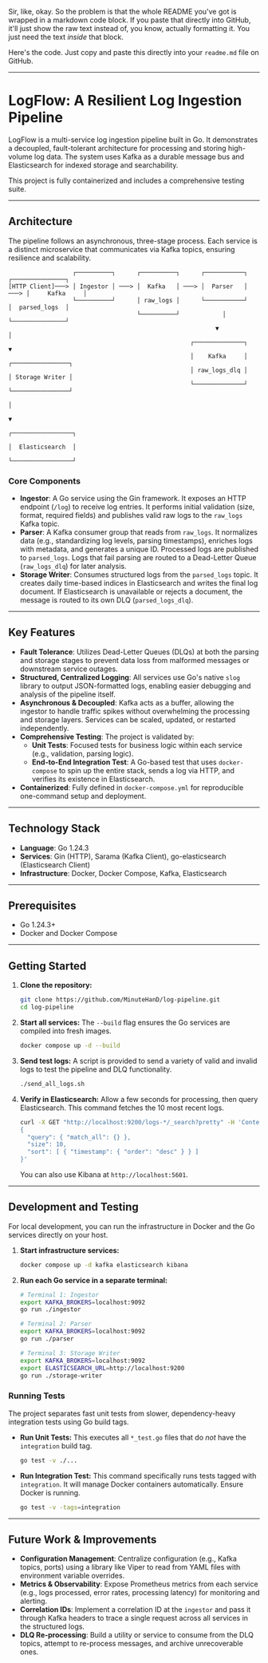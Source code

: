 Sir, like, okay. So the problem is that the whole README you've got is wrapped in a markdown code block. If you paste that directly into GitHub, it'll just show the raw text instead of, you know, actually formatting it. You just need the text *inside* that block.

Here's the code. Just copy and paste this directly into your `readme.md` file on GitHub.

-----

# LogFlow: A Resilient Log Ingestion Pipeline

[](https://github.com/MinuteHanD/log-pipeline/actions/workflows/ci.yml)

LogFlow is a multi-service log ingestion pipeline built in Go. It demonstrates a decoupled, fault-tolerant architecture for processing and storing high-volume log data. The system uses Kafka as a durable message bus and Elasticsearch for indexed storage and searchability.

This project is fully containerized and includes a comprehensive testing suite.

-----

## Architecture

The pipeline follows an asynchronous, three-stage process. Each service is a distinct microservice that communicates via Kafka topics, ensuring resilience and scalability.

```
                  ┌──────────┐      ┌──────────┐      ┌───────────┐      ┌───────────────┐
[HTTP Client]───> │ Ingestor │ ───> │  Kafka   │ ───> │  Parser   │ ───> │     Kafka     │
                  └──────────┘      │ raw_logs │      └───────────┘      │  parsed_logs  │
                                    └──────────┘            │            └───────────────┘
                                                          ▼                     │
                                                   ┌──────────────┐             ▼
                                                   │    Kafka     │      ┌────────────────┐
                                                   │ raw_logs_dlq │      │ Storage Writer │
                                                   └──────────────┘      └────────────────┘
                                                                                  │
                                                                                  ▼
                                                                        ┌─────────────────┐
                                                                        │  Elasticsearch  │
                                                                        └─────────────────┘
```

### Core Components

  * **Ingestor**: A Go service using the Gin framework. It exposes an HTTP endpoint (`/log`) to receive log entries. It performs initial validation (size, format, required fields) and publishes valid raw logs to the `raw_logs` Kafka topic.
  * **Parser**: A Kafka consumer group that reads from `raw_logs`. It normalizes data (e.g., standardizing log levels, parsing timestamps), enriches logs with metadata, and generates a unique ID. Processed logs are published to `parsed_logs`. Logs that fail parsing are routed to a Dead-Letter Queue (`raw_logs_dlq`) for later analysis.
  * **Storage Writer**: Consumes structured logs from the `parsed_logs` topic. It creates daily time-based indices in Elasticsearch and writes the final log document. If Elasticsearch is unavailable or rejects a document, the message is routed to its own DLQ (`parsed_logs_dlq`).

-----

## Key Features

  * **Fault Tolerance**: Utilizes Dead-Letter Queues (DLQs) at both the parsing and storage stages to prevent data loss from malformed messages or downstream service outages.
  * **Structured, Centralized Logging**: All services use Go's native `slog` library to output JSON-formatted logs, enabling easier debugging and analysis of the pipeline itself.
  * **Asynchronous & Decoupled**: Kafka acts as a buffer, allowing the ingestor to handle traffic spikes without overwhelming the processing and storage layers. Services can be scaled, updated, or restarted independently.
  * **Comprehensive Testing**: The project is validated by:
      * **Unit Tests**: Focused tests for business logic within each service (e.g., validation, parsing logic).
      * **End-to-End Integration Test**: A Go-based test that uses `docker-compose` to spin up the entire stack, sends a log via HTTP, and verifies its existence in Elasticsearch.
  * **Containerized**: Fully defined in `docker-compose.yml` for reproducible one-command setup and deployment.

-----

## Technology Stack

  * **Language**: Go 1.24.3
  * **Services**: Gin (HTTP), Sarama (Kafka Client), go-elasticsearch (Elasticsearch Client)
  * **Infrastructure**: Docker, Docker Compose, Kafka, Elasticsearch

-----

## Prerequisites

  * Go 1.24.3+
  * Docker and Docker Compose

-----

## Getting Started

1.  **Clone the repository:**

    ```bash
    git clone https://github.com/MinuteHanD/log-pipeline.git
    cd log-pipeline
    ```

2.  **Start all services:**
    The `--build` flag ensures the Go services are compiled into fresh images.

    ```bash
    docker compose up -d --build
    ```

3.  **Send test logs:**
    A script is provided to send a variety of valid and invalid logs to test the pipeline and DLQ functionality.

    ```bash
    ./send_all_logs.sh
    ```

4.  **Verify in Elasticsearch:**
    Allow a few seconds for processing, then query Elasticsearch. This command fetches the 10 most recent logs.

    ```bash
    curl -X GET "http://localhost:9200/logs-*/_search?pretty" -H 'Content-Type: application/json' -d'
    {
      "query": { "match_all": {} },
      "size": 10,
      "sort": [ { "timestamp": { "order": "desc" } } ]
    }'
    ```

    You can also use Kibana at `http://localhost:5601`.

-----

## Development and Testing

For local development, you can run the infrastructure in Docker and the Go services directly on your host.

1.  **Start infrastructure services:**

    ```bash
    docker compose up -d kafka elasticsearch kibana
    ```

2.  **Run each Go service in a separate terminal:**

    ```bash
    # Terminal 1: Ingestor
    export KAFKA_BROKERS=localhost:9092
    go run ./ingestor

    # Terminal 2: Parser
    export KAFKA_BROKERS=localhost:9092
    go run ./parser

    # Terminal 3: Storage Writer
    export KAFKA_BROKERS=localhost:9092
    export ELASTICSEARCH_URL=http://localhost:9200
    go run ./storage-writer
    ```

### Running Tests

The project separates fast unit tests from slower, dependency-heavy integration tests using Go build tags.

  * **Run Unit Tests:**
    This executes all `*_test.go` files that do *not* have the `integration` build tag.

    ```bash
    go test -v ./...
    ```

  * **Run Integration Test:**
    This command specifically runs tests tagged with `integration`. It will manage Docker containers automatically. Ensure Docker is running.

    ```bash
    go test -v -tags=integration
    ```

-----

## Future Work & Improvements

  * **Configuration Management**: Centralize configuration (e.g., Kafka topics, ports) using a library like Viper to read from YAML files with environment variable overrides.
  * **Metrics & Observability**: Expose Prometheus metrics from each service (e.g., logs processed, error rates, processing latency) for monitoring and alerting.
  * **Correlation IDs**: Implement a correlation ID at the `ingestor` and pass it through Kafka headers to trace a single request across all services in the structured logs.
  * **DLQ Re-processing**: Build a utility or service to consume from the DLQ topics, attempt to re-process messages, and archive unrecoverable ones.